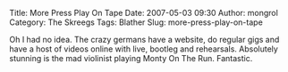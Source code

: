 Title: More Press Play On Tape
Date: 2007-05-03 09:30
Author: mongrol
Category: The Skreegs
Tags: Blather
Slug: more-press-play-on-tape

<div>
Oh I had no idea. The crazy germans have a website, do regular gigs and
have a host of videos online with live, bootleg and rehearsals.
Absolutely stunning is the mad violinist playing Monty On The Run.
Fantastic.  
</br>  
</br><http://www.pressplayontape.com/>  
</br>
</div>

